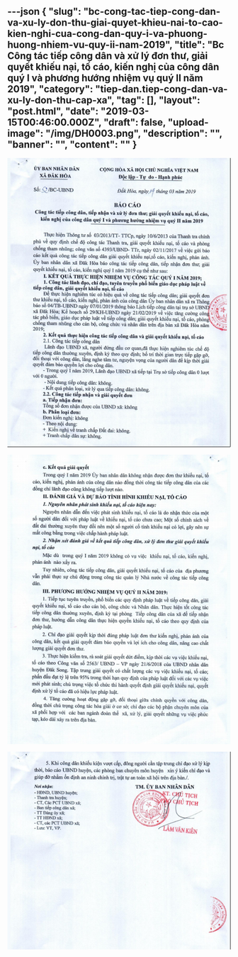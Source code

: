 ---json
{
    "slug": "bc-cong-tac-tiep-cong-dan-va-xu-ly-don-thu-giai-quyet-khieu-nai-to-cao-kien-nghi-cua-cong-dan-quy-i-va-phuong-huong-nhiem-vu-quy-ii-nam-2019",
    "title": "Bc Công tác tiếp công dân và xử lý đơn thư, giải quyết khiếu nại, tố cáo, kiến nghị của công dân quý I và phương hướng nhiệm vụ quý II năm 2019",
    "category": "tiep-dan.tiep-cong-dan-va-xu-ly-don-thu-cap-xa",
    "tag": [],
    "layout": "post.html",
    "date": "2019-03-15T00:46:00.000Z",
    "draft": false,
    "upload-image": "/img/DH0003.png",
    "description": "",
    "banner": "",
    "__content__": ""
}
---
<p><img alt="" src="/img/DH0001.png" /></p>

<p><img alt="" src="/img/DH0002.png" /></p>

<p><img alt="" src="/img/DH0003.png" /></p>
